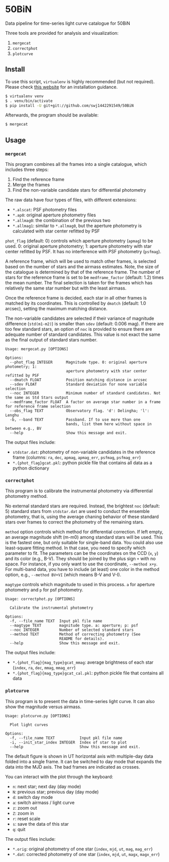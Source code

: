 # 50BiN
Data pipeline for time-series light curve catalogue for 50BiN

Three tools are provided for analysis and visualization:
1. `mergecat`
2. `correctphot`
3. `plotcurve`


## Install
To use this script, `virtualenv` is highly recommended (but not required). Please check [this website](https://virtualenv.pypa.io/en/latest/installation.html) for an installation guidance.

```bash
$ virtualenv venv
$ . venv/bin/activate
$ pip install -U git+git://github.com/swj1442291549/50BiN
```

Afterwards, the program should be available:
```bash
$ mergecat
```

## Usage
### `mergecat`
This program combines all the frames into a single catalogue, which includes three steps:
1. Find the reference frame
2. Merge the frames
3. Find the non-variable candidate stars for differential photometry

The raw data have four types of files, with different extensions:
- `*.alscat`: PSF photometry files
- `*.ap0`: original aperture photometry files
- `*.allmag0`: the combination of the previous two
- `*.allmag1`: similar to `*.allmag0`, but the aperture photometry is calculated with star center refitted by PSF

`phot_flag` (default: 0) controls which aperture photometry (`apmag`) to be used. 0: original aperture photometry; 1: aperture photometry with star center refitted by PSF. It has no interference with PSF photometry (`psfmag`).

A reference frame, which will be used to match other frames, is selected based on the number of stars and the airmass estimates. Note, the size of the catalogue is determined by that of the reference frame. The number of stars for the reference frame is set to be `medframe_factor` (default: 1.2) times the mean number. The final selection is taken for the frames which has relatively the same star number but with the least airmass.

Once the reference frame is decided, each star in all other frames is matched by its coordinates. This is controlled by `dmatch` (default: 1.0 arcsec), setting the maximum matching distance. 

The non-variable candidates are selected if their variance of magnitude difference (`std(m1-m2)`) is smaller than `sdev` (default: 0.006 mag). If there are too few standard stars, an option of `noc` is provided to ensure there are adequate number of standard candidates. This value is not exact the same as the final output of standard stars number.

```
Usage: mergecat.py [OPTIONS]

Options:
  --phot_flag INTEGER      Magnitude type. 0: original aperture photometry; 1:
                           aperture photometry with star center refitted by PSF
  --dmatch FLOAT           Position matching distance in arcsec
  --sdev FLOAT             Standard deviation for none variable selection
  --noc INTEGER            Minimum number of standard candidates. Not the same as Std Stars output
  --medframe_factor FLOAT  A factor on average star number in a frame for reference frame selection
  --obs_flag TEXT          Observatory flag. 'd': Delingha; 'l': Lenghu
  -b, --band TEXT          Passband. If to use more than one
                           bands, list them here without space in between e.g., BV
  --help                   Show this message and exit.
```

The output files include:
- `stdstar.dat`: photometry of non-variable candidates in the reference frame (columns: `ra`, `dec`, `apmag`, `apmag_err`, `psfmag`, `psfmag_err`)
- `*.{phot_flag}gcat.pkl`: python pickle file that contains all data as a python dictionary

### `correctphot`
This program is to calibrate the instrumental photometry via differential photometry method. 

No external standard stars are required. Instead, the brightest `noc` (default: 5) standard stars from `stdstar.dat` are used to conduct the ensemble photometry, that is, using the average chaning behavior of these standard stars over frames to correct the photometry of the remaining stars. 

`method` option controls which method for differential correction. If left empty, an average magnitude shift (m-m0) among standard stars will be used. This is the fastest one, but only suitable for single-band data. You could also use least-square fitting method. In that case, you need to specify which parameter to fit. The parameters can be the coordinates on the CCD (`x`, `y`) and its color (e.g., B-V). They should be joined by the plus sign `+` with no space. For instance, if you only want to use the coordinate, `--method x+y`. For multi-band data, you have to include (at least) one color in the method option, e.g., `--method BV+VI` (which means B-V and V-I).  

`magtype` controls which magnitude to used in this process. `a` for aperture photometry and `p` for psf photometry.

```
Usage: correctphot.py [OPTIONS]

  Calibrate the instrumental photometry

Options:
  -f, --file_name TEXT  Input pkl file name
  --magtype TEXT        magnitude type. a: aperture; p: psf
  --noc INTEGER         Number of selected standard stars
  --method TEXT         Method of correcting photometry (See
                        README for details).
  --help                Show this message and exit.
```
The output files include:
- `*.{phot_flag}{mag_type}gcat_mmag`: average brightness of each star (`index`, `ra`, `dec`, `mmag`, `mmag_err`)
- `*.{phot_flag}{mag_type}gcat_cal.pkl`: python pickle file that contains all data


### `plotcurve`
This program is to present the data in time-series light curve. It can also show the magnitude versus airmass.
```
Usage: plotcurve.py [OPTIONS]

  Plot light curves

Options:
  -f, --file_name TEXT           Input pkl file name
  -i, --init_star_index INTEGER  Index of star to plot
  --help                         Show this message and exit.
```

The default figure is shown in UT horizontal axis with multiple-day data folded into a single frame. It can be switched to day mode that expands the data into the MJD axis. The bad frames are indicated as crosses.

You can interact with the plot through the keyboard:
- `n`: next star; next day (day mode)
- `N`: previous star; previous day (day mode)
- `d`: switch day mode
- `a`: switch airmass / light curve
- `z`: zoom out
- `Z`: zoom in
- `r`: reset scale
- `s`: save the data of this star 
- `q`: quit

The output files include:
- `*.orig`: original photometry of one star (`index`, `mjd`, `ut`, `mag`, `mag_err`)
- `*.dat`: corrected photometry of one star (`index`, `mjd`, `ut`, `magx`, `magx_err`)

